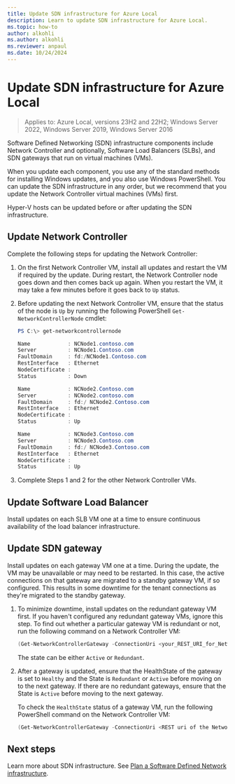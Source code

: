 ```yaml
---
title: Update SDN infrastructure for Azure Local
description: Learn to update SDN infrastructure for Azure Local.
ms.topic: how-to
author: alkohli
ms.author: alkohli
ms.reviewer: anpaul
ms.date: 10/24/2024
---
```


# Update SDN infrastructure for Azure Local

> Applies to: Azure Local, versions 23H2 and 22H2; Windows Server 2022, Windows Server 2019, Windows Server 2016

Software Defined Networking (SDN) infrastructure components include Network Controller and optionally, Software Load Balancers (SLBs), and SDN gateways that run on virtual machines (VMs).

When you update each component, you use any of the standard methods for installing Windows updates, and you also use Windows PowerShell. You can update the SDN infrastructure in any order, but we recommend that you update the Network Controller virtual machines (VMs) first.

Hyper-V hosts can be updated before or after updating the SDN infrastructure.

## Update Network Controller

Complete the following steps for updating the Network Controller:

1. On the first Network Controller VM, install all updates and restart the VM if required by the update. During restart, the Network Controller node goes down and then comes back up again. When you restart the VM, it may take a few minutes before it goes back to `Up` status.

1. Before updating the next Network Controller VM, ensure that the status of the node is `Up` by running the following PowerShell `Get-NetworkControllerNode` cmdlet:

    ~~~powershell
    PS C:\> get-networkcontrollernode

    Name            : NCNode1.contoso.com 
    Server          : NCNode1.Contoso.com 
    FaultDomain     : fd:/NCNode1.Contoso.com 
    RestInterface   : Ethernet 
    NodeCertificate : 
    Status          : Down 

    Name            : NCNode2.Contoso.com 
    Server          : NCNode2.contoso.com 
    FaultDomain     : fd:/ NCNode2.Contoso.com 
    RestInterface   : Ethernet 
    NodeCertificate : 
    Status          : Up 

    Name            : NCNode3.Contoso.com 
    Server          : NCNode3.Contoso.com 
    FaultDomain     : fd:/ NCNode3.Contoso.com 
    RestInterface   : Ethernet 
    NodeCertificate : 
    Status          : Up 
    ~~~

1. Complete Steps 1 and 2 for the other Network Controller VMs.

## Update Software Load Balancer

Install updates on each SLB VM one at a time to ensure continuous availability of the load balancer infrastructure.  

## Update SDN gateway

Install updates on each gateway VM one at a time. During the update, the VM may be unavailable or may need to be restarted. In this case, the active connections on that gateway are migrated to a standby gateway VM, if so configured. This results in some downtime for the tenant connections as they're migrated to the standby gateway.

1. To minimize downtime, install updates on the redundant gateway VM first. If you haven't configured any redundant gateway VMs, ignore this step. To find out whether a particular gateway VM is redundant or not, run the following command on a Network Controller VM:

    ~~~powershell
    (Get-NetworkControllerGateway -ConnectionUri <your_REST_URI_for_Network_Controller_deployment> -ResourceId <your_resource_ID_of_gateway>).Properties.State
    ~~~

    The state can be either `Active` or `Redundant`.

1. After a gateway is updated, ensure that the HealthState of the gateway is set to `Healthy` and the State is `Redundant` or `Active` before moving on to the next gateway. If there are no redundant gateways, ensure that the State is `Active` before moving to the next gateway.

    To check the `HealthState` status of a gateway VM, run the following PowerShell command on the Network Controller VM:  

    ~~~powershell
    (Get-NetworkControllerGateway -ConnectionUri <REST uri of the Network Controller deployment> -ResourceId <Resource ID of gateway>).Properties.HealthState
    ~~~

## Next steps

Learn more about SDN infrastructure. See [Plan a Software Defined Network infrastructure](../concepts/plan-software-defined-networking-infrastructure-23h2.md).